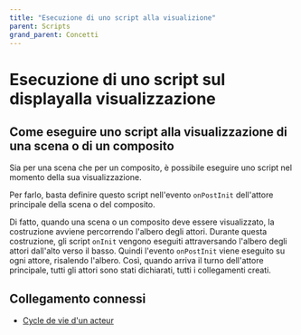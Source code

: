 ```yaml
---
title: "Esecuzione di uno script alla visualizione"
parent: Scripts
grand_parent: Concetti
---
```


# Esecuzione di uno script sul displayalla visualizzazione

## Come eseguire uno script alla visualizzazione di una scena o di un composito

Sia per una scena che per un composito, è possibile eseguire uno script nel momento della sua visualizzazione.

Per farlo, basta definire questo script nell'evento `onPostInit` dell'attore principale della scena o del composito.

Di fatto, quando una scena o un composito deve essere visualizzato, la costruzione avviene percorrendo l'albero degli attori. Durante questa costruzione, gli script `onInit` vengono eseguiti attraversando l'albero degli attori dall'alto verso il basso. Quindi l'evento `onPostInit` viene eseguito su ogni attore, risalendo l'albero. Così, quando arriva il turno dell'attore principale, tutti gli attori sono stati dichiarati, tutti i collegamenti creati.

## Collegamento connessi

- [Cycle de vie d'un acteur](../actor/actor-life-cycle.md)
